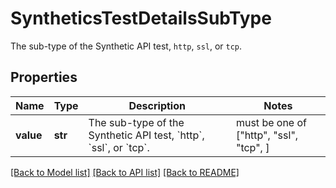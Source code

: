 # SyntheticsTestDetailsSubType

The sub-type of the Synthetic API test, `http`, `ssl`, or `tcp`.
## Properties
Name | Type | Description | Notes
------------ | ------------- | ------------- | -------------
**value** | **str** | The sub-type of the Synthetic API test, &#x60;http&#x60;, &#x60;ssl&#x60;, or &#x60;tcp&#x60;. |  must be one of ["http", "ssl", "tcp", ]

[[Back to Model list]](README.md#documentation-for-models) [[Back to API list]](README.md#documentation-for-api-endpoints) [[Back to README]](README.md)


